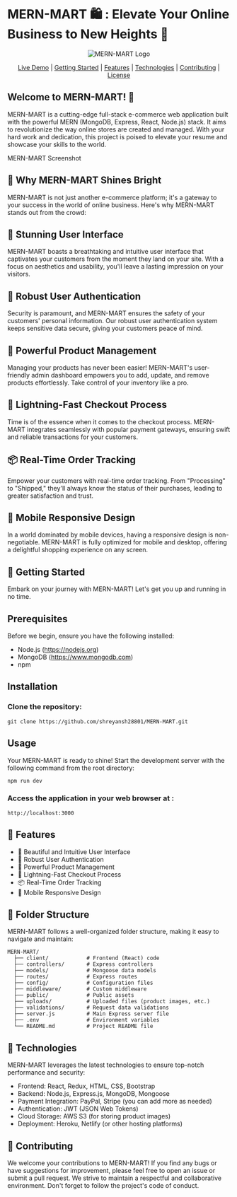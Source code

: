 # MERN-MART  🛍️ : Elevate Your Online Business to New Heights 🎉

<p align="center">
  <img src="https://your-image-url.com" alt="MERN-MART Logo">
</p>
<div align="center">
  <a href="https://mern-mart-demo.com" target="_blank">Live Demo</a> | 
  <a href="#Getting Started">Getting Started</a> | 
  <a href="#Features">Features</a> | 
  <a href="#technologies">Technologies</a> | 
  <a href="#contributing">Contributing</a> | 
  <a href="#license">License</a>
</div>

## Welcome to MERN-MART! 🎉
MERN-MART is a cutting-edge full-stack e-commerce web application built with the powerful MERN (MongoDB, Express, React, Node.js) stack. It aims to revolutionize the way online stores are created and managed. With your hard work and dedication, this project is poised to elevate your resume and showcase your skills to the world.

MERN-MART Screenshot

## 🌟 Why MERN-MART Shines Bright
MERN-MART is not just another e-commerce platform; it's a gateway to your success in the world of online business. Here's why MERN-MART stands out from the crowd:

## 🎨 Stunning User Interface
MERN-MART boasts a breathtaking and intuitive user interface that captivates your customers from the moment they land on your site. With a focus on aesthetics and usability, you'll leave a lasting impression on your visitors.

## 🔐 Robust User Authentication
Security is paramount, and MERN-MART ensures the safety of your customers' personal information. Our robust user authentication system keeps sensitive data secure, giving your customers peace of mind.

## 💼 Powerful Product Management
Managing your products has never been easier! MERN-MART's user-friendly admin dashboard empowers you to add, update, and remove products effortlessly. Take control of your inventory like a pro.

## 💨 Lightning-Fast Checkout Process
Time is of the essence when it comes to the checkout process. MERN-MART integrates seamlessly with popular payment gateways, ensuring swift and reliable transactions for your customers.

## 📦 Real-Time Order Tracking
Empower your customers with real-time order tracking. From "Processing" to "Shipped," they'll always know the status of their purchases, leading to greater satisfaction and trust.

## 📱 Mobile Responsive Design
In a world dominated by mobile devices, having a responsive design is non-negotiable. MERN-MART is fully optimized for mobile and desktop, offering a delightful shopping experience on any screen.

## 🚀 Getting Started
Embark on your journey with MERN-MART! Let's get you up and running in no time.

## Prerequisites
Before we begin, ensure you have the following installed:

- Node.js (https://nodejs.org)
- MongoDB (https://www.mongodb.com)
- npm

  
## Installation

### Clone the repository:
```
git clone https://github.com/shreyansh28801/MERN-MART.git
```

## Usage
Your MERN-MART is ready to shine! Start the development server with the following command from the root directory:

```
npm run dev
```

### Access the application in your web browser at :
```
http://localhost:3000
```

## 🎉 Features
- 🎨 Beautiful and Intuitive User Interface
- 🔐 Robust User Authentication
- 💼 Powerful Product Management
- 💨 Lightning-Fast Checkout Process
- 📦 Real-Time Order Tracking
- 📱 Mobile Responsive Design

## 📂 Folder Structure
MERN-MART follows a well-organized folder structure, making it easy to navigate and maintain:

```
MERN-MART/
  ├── client/            # Frontend (React) code
  ├── controllers/       # Express controllers
  ├── models/            # Mongoose data models
  ├── routes/            # Express routes
  ├── config/            # Configuration files
  ├── middleware/        # Custom middleware
  ├── public/            # Public assets
  ├── uploads/           # Uploaded files (product images, etc.)
  ├── validations/       # Request data validations
  ├── server.js          # Main Express server file
  ├── .env               # Environment variables
  └── README.md          # Project README file
```

## 🚀 Technologies
MERN-MART leverages the latest technologies to ensure top-notch performance and security:

- Frontend: React, Redux, HTML, CSS, Bootstrap
- Backend: Node.js, Express.js, MongoDB, Mongoose
- Payment Integration: PayPal, Stripe (you can add more as needed)
- Authentication: JWT (JSON Web Tokens)
- Cloud Storage: AWS S3 (for storing product images)
- Deployment: Heroku, Netlify (or other hosting platforms)

## 🤝 Contributing
We welcome your contributions to MERN-MART! If you find any bugs or have suggestions for improvement, please feel free to open an issue or submit a pull request. We strive to maintain a respectful and collaborative environment. Don't forget to follow the project's code of conduct.
